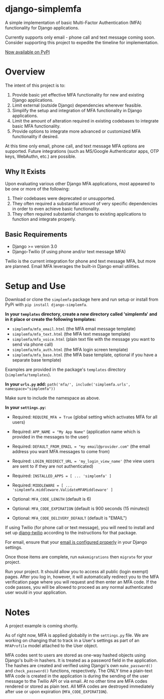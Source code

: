 # django-simplemfa
A simple implementation of basic Multi-Factor Authentication (MFA) functionality for Django applications.

Currently supports only email - phone call and text message coming soon. Consider supporting this project to expedite the timeline for implementation.

[Now available on PyPI](https://pypi.org/project/django-simplemfa/)

# Overview
The intent of this project is to:
1. Provide basic yet effective MFA functionality for new and existing Django applications.
2. Limit external (outside Django) dependencies wherever feasible.
3. Simplify the setup and integration of MFA functionality in Django applications.
4. Limit the amount of alteration required in existing codebases to integrate basic MFA functionality.
5. Provide options to integrate more advanced or customized MFA functionality if desired.

At this time only email, phone call, and text message MFA options are supported. Future integrations (such as MS/Google Authenticator apps, OTP keys, WebAuthn, etc.) are possible.

## Why It Exists
Upon evaluating various other Django MFA applications, most appeared to be one or more of the following:
1. Their codebases were deprecated or unsupported.
2. They often required a substantial amount of very specific dependencies in order to even achieve basic functionality.
3. They often required substantial changes to existing applications to function and integrate properly.

## Basic Requirements
- Django >= version 3.0
- Django-Twilio (if using phone and/or text message MFA)

Twilio is the current integration for phone and text message MFA, but more are planned.
Email MFA leverages the built-in Django email utilities.

# Setup and Use
Download or clone the `simplemfa` package here and run setup or install from PyPi with `pip install django-simplemfa`.

**In your `templates` directory, create a new directory called 'simplemfa' and in it place or create the following templates:**
- `simplemfa/mfa_email.html` (the MFA email message template)
- `simplemfa/mfa_text.html` (the MFA text message template)
- `simplemfa/mfa_voice.html` (plain text file with the message you want to send via phone call)
- `simplemfa/mfa_auth.html` (the MFA login screen template)
- `simplemfa/mfa_base.html` (the MFA base template, optional if you have a separate base template)

Examples are provided in the package's `templates` directory (`simplemfa/templates`).

**In your `urls.py` add:**
`path('mfa/', include('simplemfa.urls', namespace="simplemfa"))`

Make sure to include the namespace as above.

**In your `settings.py`:**
- Required: `REQUIRE_MFA = True` (global setting which activates MFA for all users)
- Required: `APP_NAME = "My App Name"` (application name which is provided in the messages to the user)
- Required: `DEFAULT_FROM_EMAIL = "my email@provider.com"` (the email address you want MFA messages to come from)
- Required: `LOGIN_REDIRECT_URL = 'my_login_view_name'` (the view users are sent to if they are not authenticated)
- Required: ```INSTALLED_APPS = [
                                  ...
                                  'simplemfa'
                              ]```

- Required:  ```MIDDLEWARE = [
                                  ...
                            'simplemfa.middleware.ValidateMFAMiddleware'
                            ]```
- Optional: `MFA_CODE_LENGTH` (default is 6)
- Optional: `MFA_CODE_EXPIRATION` (default is 900 seconds (15 minutes))
- Optional: `MFA_CODE_DELIVERY_DEFAULT` (default is "EMAIL")

If using Twilio (for phone call or text message), you will need to install and set up [djang-twilio](https://django-twilio.readthedocs.io/en/latest/) according to the instructions for that package.

For email, ensure that your [email is configured properly](https://docs.djangoproject.com/en/3.0/topics/email/) in your Django settings. 

Once those items are complete, run `makemigrations` then `migrate` for your project. 

Run your project. It should allow you to access all public (login exempt) pages. After you log in, however, it will automatically redirect you to the MFA verification page where you will request and then enter an MFA code. If the code passes, you will be allowed to proceed as any normal authenticated user would in your application.

# Notes

A project example is coming shortly.

As of right now, MFA is applied globablly in the `settings.py` file. We are working on changing that to track in a User's settings as part of an `MFAProfile` model attached to the User object.

MFA codes sent to users are stored as one-way hashed objects using Django's built-in hashers. It is treated as a password field in the application. The hashes are created and verified using Django's own `make_password()` and `check_password()` functions, respectively. The ONLY time a plain-text MFA code is created in the application is during the sending of the user message to the Twilio API or via email. At no other time are MFA codes rendered or stored as plain text. All MFA codes are destroyed immediately after use or upon expiration (`MFA_CODE_EXPIRATION`).



